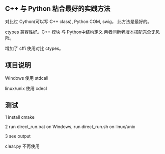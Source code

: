 ﻿
## C++ 与 Python 粘合最好的实践方法

对比过 Cython(可以写 C++ class), Python COM, swig， 此方法是最好的。

ctypes 兼容性好。C++ 模块 与 Python中结构定义 两者间新老版本搭配完全无风险。

增加了 cffi 使用对比 ctypes。

## 项目说明

Windows 使用 stdcall

linux/unix 使用 cdecl

## 测试

1 install cmake

2 run direct_run.bat on Windows, run direct_run.sh on linux/unix

3 see output

clear.py 不再使用